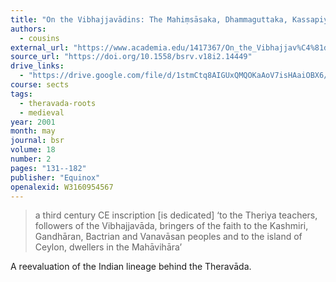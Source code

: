 ```yaml
---
title: "On the Vibhajjavādins: The Mahiṃsāsaka, Dhammaguttaka, Kassapiya and Tambapaṇṇiya branches of the Ancient Theriyas"
authors:
  - cousins
external_url: "https://www.academia.edu/1417367/On_the_Vibhajjav%C4%81dins_The_Mahi%E1%B9%83s%C4%81saka_Dhammaguttaka_Kassapiya_and_Tambapa%E1%B9%87%E1%B9%87iya_branches_of_the_ancient_Theriyas"
source_url: "https://doi.org/10.1558/bsrv.v18i2.14449"
drive_links:
  - "https://drive.google.com/file/d/1stmCtq8AIGUxQMQOKaAoV7isHAaiOBX6/view?usp=drivesdk"
course: sects
tags:
  - theravada-roots
  - medieval
year: 2001
month: may
journal: bsr
volume: 18
number: 2
pages: "131--182"
publisher: "Equinox"
openalexid: W3160954567
---
```


> a third century CE inscription [is dedicated] ‘to the Theriya teachers, followers of the Vibhajjavāda, bringers of the faith to the Kashmiri, Gandhāran, Bactrian and Vanavāsan peoples and to the island of Ceylon, dwellers in the Mahāvihāra’

A reevaluation of the Indian lineage behind the Theravāda.